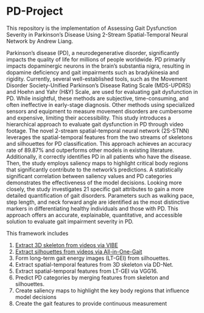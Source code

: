 # PD-Project

This repository is the implementation of Assessing Gait Dysfunction Severity in Parkinson’s Disease Using 2-Stream Spatial-Temporal Neural Network by Andrew Liang.

Parkinson’s disease (PD), a neurodegenerative disorder, significantly impacts the quality of life for millions of people worldwide. PD primarily impacts dopaminergic neurons in the brain’s substantia nigra, resulting in dopamine deficiency and gait impairments such as bradykinesia and rigidity. Currently, several well-established tools, such as the Movement Disorder Society-Unified Parkinson’s Disease Rating Scale (MDS-UPDRS) and Hoehn and Yahr (H&Y) Scale, are used for evaluating gait dysfunction in PD. While insightful, these methods are subjective, time-consuming, and often ineffective in early-stage diagnosis. Other methods using specialized sensors and equipment to measure movement disorders are cumbersome and expensive, limiting their accessibility. This study introduces a hierarchical approach to evaluate gait dysfunction in PD through video footage. The novel 2-stream spatial-temporal neural network (2S-STNN) leverages the spatial-temporal features from the two streams of skeletons and silhouettes for PD classification. This approach achieves an accuracy rate of 89.87% and outperforms other models in existing literature. Additionally, it correctly identifies PD in all patients who have the disease. Then, the study employs saliency maps to highlight critical body regions that significantly contribute to the network’s predictions. A statistically significant correlation between saliency values and PD categories demonstrates the effectiveness of the model decisions. Looking more closely, the study investigates 21 specific gait attributes to gain a more detailed quantification of gait disorders. Parameters such as walking pace, step length, and neck forward angle are identified as the most distinctive markers in differentiating healthy individuals and those with PD. This approach offers an accurate, explainable, quantitative, and accessible solution to evaluate gait impairment severity in PD.

This framework includes

1. [Extract 3D skeleton from videos via VIBE](https://github.com/mkocabas/VIBE)
2. [Extract silhouettes from videos via All-in-One-Gait](https://github.com/jdyjjj/All-in-One-Gait)
3. Form long-term gait energy images (LT-GEI) from silhouettes.
4. Extract spatial-temporal features from 3D skeleton via DD-Net.
5. Extract spatial-temporal features from LT-GEI via VGG16.
6. Predict PD categories by merging features from skeleton and silhouettes.
7. Create saliency maps to highlight the key body regions that influence model decisions
8. Create the gait features to provide continuous measurement

